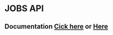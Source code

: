 # JOBS API

## Documentation [Cick here](https://jobs-app-g1r87.onrender.com/api-docs/) or [Here](https://jobs-app-g1r87.onrender.com/)
